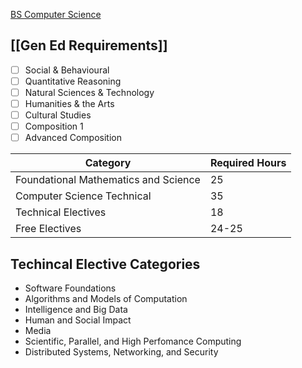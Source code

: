 

[BS Computer Science](http://catalog.illinois.edu/undergraduate/engineering/computer-science-bs/)

[[Gen Ed Requirements]]
--
- [ ] Social & Behavioural 
- [ ] Quantitative Reasoning
- [ ] Natural Sciences & Technology
- [ ] Humanities & the Arts
- [ ] Cultural Studies
- [ ] Composition 1
- [ ] Advanced Composition

Category | Required Hours
---|-----
Foundational Mathematics and Science | 25
Computer Science Technical | 35
Technical Electives | 18
Free Electives | 24-25


Techincal Elective Categories
--
- Software Foundations
- Algorithms and Models of Computation
- Intelligence and Big Data
- Human and Social Impact
- Media
- Scientific, Parallel, and High Perfomance Computing
- Distributed Systems, Networking, and Security
